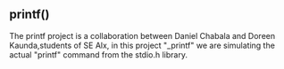 ## printf()
The printf project is a collaboration between Daniel Chabala and Doreen Kaunda,students of SE Alx, in this project "_printf" we are simulating the actual "printf" command from the stdio.h library.
